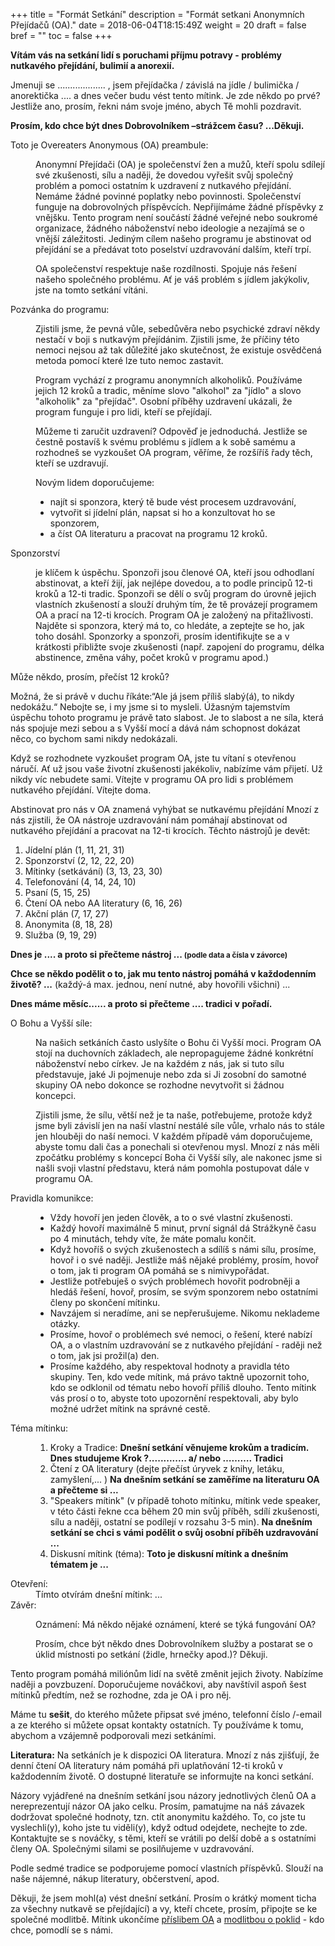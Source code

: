 +++
title = "Formát Setkání"
description = "Formát setkani Anonymních Přejídačů (OA)."
date = 2018-06-04T18:15:49Z
weight = 20
draft = false
bref = ""
toc = false
+++

<p>
  <strong>Vítám vás na setkání lidí s poruchami příjmu potravy - problémy nutkavého přejídání, bulimií a anorexií.</strong>
</p>
<p>
Jmenuji se ................... , jsem přejídačka / závislá na jídle / bulimička / anorektička .... a dnes večer budu vést tento mítink. Je zde někdo po prvé? Jestliže ano, prosím, řekni nám svoje jméno, abych Tě mohli pozdravit.
</p>
<p>
  <strong>Prosím, kdo chce být dnes Dobrovolníkem –strážcem času? ...Děkuji.</strong>
</p>
<p>
<dl>
  <dt>Toto je Overeaters Anonymous (OA) preambule:</dt>
  <dd>
    <p>
      Anonymní Přejídači (OA) je společenství žen a mužů, kteří spolu sdílejí své zkušenosti, sílu a naději, že dovedou vyřešit svůj společný problém a pomoci ostatním k uzdravení z nutkavého přejídání. Nemáme žádné povinné poplatky nebo povinnosti. Společenství funguje na dobrovolných příspěvcích. Nepřijímáme žádné příspěvky z vnějšku. Tento program není součástí žádné veřejné nebo soukromé organizace, žádného náboženství nebo ideologie a nezajímá se o vnější záležitosti. Jediným cílem našeho programu je abstinovat od přejídání se a předávat toto poselství uzdravování dalším, kteří trpí.
    </p>
    <p>
      OA společenství respektuje naše rozdílnosti. Spojuje nás řešení našeho společného problému. Ať je váš problém s jídlem jakýkoliv, jste na tomto setkání vítáni.
    </p>
  </dd>
  <dt>Pozvánka do programu:</dt>
  <dd>
    <p>
      Zjistili jsme, že pevná vůle, sebedůvěra nebo psychické zdraví někdy nestačí v boji s nutkavým přejídánim. Zjistili jsme, že příčiny této nemoci nejsou až tak důležité jako skutečnost, že existuje osvědčená metoda pomocí které lze tuto nemoc zastavit.
    </p>
    <p>
      Program vychází z programu anonymních alkoholiků. Používáme jejich 12 kroků a tradic, měníme slovo "alkohol" za "jídlo" a slovo "alkoholik" za "přejídač". Osobní příběhy uzdravení ukázali, že program funguje i pro lidi, kteří se přejídají.
    </p>
    <p>
      Můžeme ti zaručit uzdravení? Odpověď je jednoduchá. Jestliže se čestně postavíš k svému problému s jídlem a k sobě samému a rozhodneš se vyzkoušet OA program, věříme, že rozšíříš řady těch, kteří se uzdravují.
    </p>
    <p>
      Novým lidem doporučujeme:
      <ul>
        <li>najít si sponzora, který tě bude vést procesem uzdravování,</li>
        <li>vytvořit si jídelní plán, napsat si ho a konzultovat ho se sponzorem,</li>
        <li>a číst OA literaturu a pracovat na programu 12 kroků.</li>
      </ul>
    </p>
  </dd>
  <dt>Sponzorství</dt>
  <dd>
    <p>
      je klíčem k úspěchu. Sponzoři jsou členové OA, kteří jsou odhodlaní abstinovat, a kteří žijí, jak nejlépe dovedou, a to podle principů 12-ti kroků a 12-ti tradic. Sponzoři se dělí o svůj program do úrovně jejich vlastních zkušeností a slouží druhým tím, že tě provázejí programem OA a prací na 12-ti krocích. Program OA je založený na přitažlivosti. Najděte si sponzora, který má to, co hledáte, a zeptejte se ho, jak toho dosáhl. Sponzorky a sponzoři, prosím identifikujte se a v krátkosti přibližte svoje zkušenosti (např. zapojení do programu, délka abstinence, změna váhy, počet kroků v programu apod.)
    </p>
  </dd>
</dl>
</p>
<p>
Může někdo, prosím, přečíst 12 kroků?
</p>
<p>
Možná, že si právě v duchu říkáte:“Ale já jsem příliš slabý(á), to nikdy nedokážu.“ Nebojte se, i my jsme si to mysleli. Úžasným tajemstvím úspěchu tohoto programu je
právě tato slabost. Je to slabost a ne síla, která nás spojuje mezi sebou a s Vyšší mocí a dává nám schopnost dokázat něco, co bychom sami nikdy nedokázali.
</p>
<p>
Když se rozhodnete vyzkoušet program OA, jste tu vítaní s otevřenou náručí. Ať už jsou vaše životní zkušenosti jakékoliv, nabízíme vám přijetí. Už nikdy víc nebudete sami. Vítejte v programu OA pro lidi s problémem nutkavého přejídání. Vítejte doma.
</p>
<p>
Abstinovat pro nás v OA znamená vyhýbat se nutkavému přejídání Mnozí z nás zjistili, že OA nástroje uzdravování nám pomáhají abstinovat od nutkavého přejídání a pracovat
na 12-ti krocích. Těchto nástrojů je devět:
  <ol>
    <li>Jídelní plán (1, 11, 21, 31)</li>
    <li>Sponzorství (2, 12, 22, 20)</li>
    <li>Mítinky (setkávání) (3, 13, 23, 30)</li>
    <li>Telefonování (4, 14, 24, 10)</li>
    <li>Psaní (5, 15, 25)</li>
    <li>Čtení OA nebo AA literatury (6, 16, 26)</li>
    <li>Akční plán (7, 17, 27)</li>
    <li>Anonymita (8, 18, 28)</li>
    <li>Služba (9, 19, 29)</li>
  </ol>
</p>
<p>
<strong>Dnes je .... a proto si přečteme nástroj ... <small>(podle data a čísla v závorce)</small></strong>
</p>
<p>
<strong>Chce se někdo podělit o to, jak mu tento nástroj pomáhá v každodenním životě? ...</strong> (každý-á max. jednou, není nutné, aby hovořili všichni) ...
</p>
<p>
<strong>Dnes máme měsíc...... a proto si přečteme .... tradici v pořadí.</strong>
</p>
<p>
<dl>
  <dt>O Bohu a Vyšší síle:</dt>
  <dd>
    <p>
      Na našich setkáních často uslyšíte o Bohu či Vyšší moci. Program OA stojí na duchovních základech, ale nepropagujeme žádné konkrétní náboženství nebo církev. Je na každém z nás, jak si tuto sílu představuje, jaké Ji pojmenuje nebo zda si Ji zosobní do samotné skupiny OA nebo dokonce se rozhodne nevytvořit si žádnou koncepci.
    </p>
    </p>
      Zjistili jsme, že sílu, větší než je ta naše, potřebujeme, protože když jsme byli závislí jen na naší vlastní nestálé síle vůle, vrhalo nás to stále jen hlouběji do naší nemoci. V každém případě vám doporučujeme, abyste tomu dali čas a ponechali si otevřenou mysl. Mnozí z nás měli zpočátku problémy s koncepcí Boha či Vyšší síly, ale nakonec jsme si našli svoji vlastní představu, která nám pomohla postupovat dále v programu OA.
    </p>
  </dd>
  <dt>Pravidla komunikce:</dt>
  <dd>
    <ul>
      <li>Vždy hovoří jen jeden člověk, a to o své vlastní zkušenosti.</li>
      <li>Každý hovoří maximálně 5 minut, první signál dá Strážkyně času po 4 minutách, tehdy víte, že máte pomalu končit.</li>
      <li>
        Když hovoříš o svých zkušenostech a sdílíš s námi sílu, prosíme, hovoř i o své naději. Jestliže máš nějaké problémy, prosím, hovoř o tom, jak ti program OA pomáhá se s nimivypořádat.
      </li>
      <li>Jestliže potřebuješ o svých problémech hovořit podrobněji a hledáš řešení, hovoř, prosím, se svým sponzorem nebo ostatními členy po skončení mítinku.</li>
      <li>Navzájem si neradíme, ani se nepřerušujeme. Nikomu neklademe otázky.</li>
      <li>
        Prosíme, hovoř o problémech své nemoci, o řešení, které nabízí OA, a o vlastním uzdravování se z nutkavého přejídání - raději než o tom, jak jsi prožil(a) den.
      </li>
      <li>
        Prosíme každého, aby respektoval hodnoty a pravidla této skupiny. Ten, kdo vede mítink, má právo taktně upozornit toho, kdo se odklonil od tématu nebo hovoří příliš dlouho. Tento mítink vás prosí o to, abyste toto upozornění respektovali, aby bylo možné udržet mítink na správné cestě.
      </li>
    </ul>
  </dd>
  <dt>Téma mítinku:</dt>
  <dd>
    <ol>
      <li>Kroky a Tradice: <strong>Dnešní setkání věnujeme krokům a tradicím. Dnes studujeme Krok ?............. a/ nebo ………. Tradici</strong></li>
      <li>
        Čtení z OA literatury (dejte přečíst úryvek z knihy, letáku, zamyšlení,... ) <strong>Na dnešním setkání se zaměříme na literaturu OA a přečteme si ...</strong>
      </li>
      <li>
        "Speakers mítink" (v případě tohoto mítinku, mítink vede speaker, v této části řekne cca během 20 min svůj příběh, sdílí zkušenosti, sílu a naději, ostatní se podílejí v rozsahu 3-5 min). <strong>Na dnešním setkání se chci s vámi podělit o svůj osobní příběh uzdravování ...</strong>
      </li>
      <li>Diskusní mítink (téma): <strong>Toto je diskusní mítink a dnešním tématem je ...</strong></li>
    </ol>
  </dd>
  <dt>Otevření:</dt>
  <dd>Tímto otvírám dnešní mítink: ...</dd>
  <dt>Závěr:</dt>
  <dd>
    <p>Oznámení: Má někdo nějaké oznámení, které se týká fungování OA?</p>
    <p>Prosím, chce být někdo dnes Dobrovolníkem služby a postarat se o úklid místnosti po setkání (židle, hrnečky apod.)? Děkuji.</p>
  </dd>
</dl>
</p>
<p>
Tento program pomáhá miliónům lidí na světě změnit jejich životy. Nabízíme naději a povzbuzení. Doporučujeme nováčkovi, aby navštívil aspoň šest mítinků předtím, než
se rozhodne, zda je OA i pro něj.
</p>
<p>
Máme tu <strong>sešit</strong>, do kterého můžete připsat své jméno, telefonní číslo /-email a ze kterého si můžete opsat kontakty ostatních. Ty používáme k tomu, abychom a vzájemně podporovali mezi setkáními.
</p>
<p>
<strong>Literatura:</strong> Na setkáních je k dispozici OA literatura. Mnozí z nás zjišťují, že denní čtení OA literatury nám pomáhá při uplatňování 12-ti kroků v každodenním životě. O dostupné literatuře se informujte na konci setkání.
</p>
<p>
Názory vyjádřené na dnešním setkání jsou názory jednotlivých členů OA a nereprezentují názor OA jako celku. Prosím, pamatujme na náš závazek dodržovat společné hodnoty,
tzn. ctít anonymitu každého. To, co jste tu vyslechli(y), koho jste tu viděli(y), když odtud odejdete, nechejte to zde. Kontaktujte se s nováčky, s těmi, kteří se vrátili po delší době a s ostatními členy OA. Společnými silami se posilňujeme v uzdravování.
</p>
<p>
Podle sedmé tradice se podporujeme pomocí vlastních příspěvků. Slouží na naše nájemné, nákup literatury, občerstvení, apod.
</p>
<p>
Děkuji, že jsem mohl(a) vést dnešní setkání. Prosím o krátký moment ticha za všechny nutkavě se přejídající) a vy, kteří chcete, prosím, připojte se ke společné modlitbě. Mítink ukončíme <a class="unstyled" href="/docs/prislib-oa/">příslibem OA</a> a <a class="unstyled" href="/docs/motlitba-o-poklid/">modlitbou o poklid</a> - kdo chce, pomodlí se s námi.
</p>

